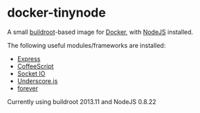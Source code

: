 docker-tinynode
=============

A small [buildroot](http://buildroot.uclibc.org/)-based image for [Docker](http://docker.io/), with [NodeJS](http://nodejs.org/) installed.

The following useful modules/frameworks are installed:

* [Express](http://expressjs.com/) 
* [CoffeeScript](http://coffeescript.org/)
* [Socket IO](http://socket.io/)
* [Underscore.js](http://underscorejs.org/)
* [forever](https://github.com/nodejitsu/forever)

Currently using buildroot 2013.11 and NodeJS 0.8.22
